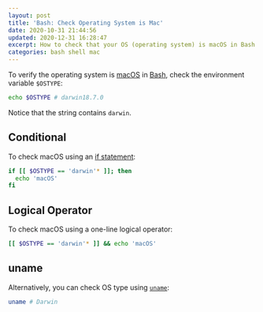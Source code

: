 ```yaml
---
layout: post
title: 'Bash: Check Operating System is Mac'
date: 2020-10-31 21:44:56
updated: 2020-12-31 16:28:47
excerpt: How to check that your OS (operating system) is macOS in Bash or Shell.
categories: bash shell mac
---
```


To verify the operating system is [macOS](https://wikipedia.org/wiki/MacOS) in [Bash](<https://wikipedia.org/wiki/Bash_(Unix_shell)>), check the environment variable `$OSTYPE`:

```sh
echo $OSTYPE # darwin18.7.0
```

Notice that the string contains `darwin`.

## Conditional

To check macOS using an [if statement](https://tldp.org/HOWTO/Bash-Prog-Intro-HOWTO-6.html):

```bash
if [[ $OSTYPE == 'darwin'* ]]; then
  echo 'macOS'
fi
```

## Logical Operator

To check macOS using a one-line logical operator:

```bash
[[ $OSTYPE == 'darwin'* ]] && echo 'macOS'
```

## uname

Alternatively, you can check OS type using [`uname`](https://en.wikipedia.org/wiki/Uname):

```sh
uname # Darwin
```
